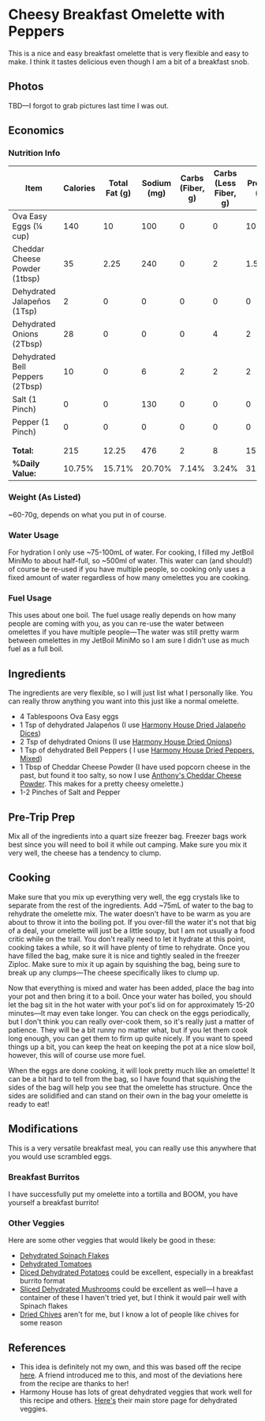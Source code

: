 # Cheesy Breakfast Omelette with Peppers

This is a nice and easy breakfast omelette that is very flexible and easy to make. I think it tastes delicious even though I am a bit of a breakfast snob.

## Photos

TBD—I forgot to grab pictures last time I was out.

## Economics

### Nutrition Info

| Item                            | Calories | Total Fat (g) | Sodium (mg) | Carbs (Fiber, g) | Carbs (Less Fiber, g) | Protein (g) |
|---------------------------------|----------|---------------|-------------|------------------|-----------------------|-------------|
| Ova Easy Eggs (¼ cup)           | 140      | 10            | 100         | 0                | 0                     | 10          |
| Cheddar Cheese Powder (1tbsp)   | 35       | 2.25          | 240         | 0                | 2                     | 1.5         |
| Dehydrated Jalapeños (1Tsp)     | 2        | 0             | 0           | 0                | 0                     | 0           |
| Dehydrated Onions (2Tbsp)       | 28       | 0             | 0           | 0                | 4                     | 2           |
| Dehydrated Bell Peppers (2Tbsp) | 10       | 0             | 6           | 2                | 2                     | 2           |
| Salt (1 Pinch)                  | 0        | 0             | 130         | 0                | 0                     | 0           |
| Pepper (1 Pinch)                | 0        | 0             | 0           | 0                | 0                     | 0           |
|                                 |          |               |             |                  |                       |             |
|                                 |          |               |             |                  |                       |             |
| **Total:**                      | 215      | 12.25         | 476         | 2                | 8                     | 15.5        |
| **%Daily Value:**               | 10.75%   | 15.71%        | 20.70%      | 7.14%            | 3.24%                 | 31.00%      |

### Weight (As Listed)

~60-70g, depends on what you put in of course.

### Water Usage

For hydration I only use ~75-100mL of water. For cooking, I filled my JetBoil MiniMo to about half-full, so ~500ml of water. This water can (and should!) of course be re-used if you have multiple people, so cooking only uses a fixed amount of water regardless of how many omelettes you are cooking.

### Fuel Usage

This uses about one boil. The fuel usage really depends on how many people are coming with you, as you can re-use the water between omelettes if you have multiple people—The water was still pretty warm between omelettes in my JetBoil MiniMo so I am sure I didn't use as much fuel as a full boil.

## Ingredients

The ingredients are very flexible, so I will just list what I personally like. You can really throw anything you want into this just like a normal omelette.

* 4 Tablespoons Ova Easy eggs
* 1 Tsp of dehydrated Jalapeños (I use [Harmony House Dried Jalapeño Dices](https://www.harmonyhousefoods.com/Dried-Jalapeno-Dices-6-oz_p_1732.html))
* 2 Tsp of dehydrated Onions (I use [Harmony House Dried Onions](https://www.harmonyhousefoods.com/Dried-Onions-14-oz_p_1746.html))
* 1 Tsp of dehydrated Bell Peppers ( I use [Harmony House Dried Peppers, Mixed](https://www.harmonyhousefoods.com/Dried-Peppers-Mixed-10-oz_p_1756.html))
* 1 Tbsp of Cheddar Cheese Powder (I have used popcorn cheese in the past, but found it too salty, so now I use [Anthony's Cheddar Cheese Powder](https://www.anthonysgoods.com/products/anthonys-premium-cheddar-cheese-powder-gluten-free-no-artificial-colors?variant=3765643542558). This makes for a pretty cheesy omelette.)
* 1-2 Pinches of Salt and Pepper

## Pre-Trip Prep

Mix all of the ingredients into a quart size freezer bag. Freezer bags work best since you will need to boil it while out camping. Make sure you mix it very well, the cheese has a tendency to clump.

## Cooking

Make sure that you mix up everything very well, the egg crystals like to separate from the rest of the ingredients. Add ~75mL of water to the bag to rehydrate the omelette mix. The water doesn't have to be warm as you are about to throw it into the boiling pot. If you over-fill the water it's not that big of a deal, your omelette will just be a little soupy, but I am not usually a food critic while on the trail. You don't really need to let it hydrate at this point, cooking takes a while, so it will have plenty of time to rehydrate. Once you have filled the bag, make sure it is nice and tightly sealed in the freezer Ziploc. Make sure to mix it up again by squishing the bag, being sure to break up any clumps—The cheese specifically likes to clump up.

Now that everything is mixed and water has been added, place the bag into your pot and then bring it to a boil. Once your water has boiled, you should let the bag sit in the hot water with your pot's lid on for approximately 15-20 minutes—It may even take longer. You can check on the eggs periodically, but I don't think you can really over-cook them, so it's really just a matter of patience. They will be a bit runny no matter what, but if you let them cook long enough, you can get them to firm up quite nicely. If you want to speed things up a bit, you can keep the heat on keeping the pot at a nice slow boil, however, this will of course use more fuel.

When the eggs are done cooking, it will look pretty much like an omelette! It can be a bit hard to tell from the bag, so I have found that squishing the sides of the bag will help you see that the omelette has structure. Once the sides are solidified and can stand on their own in the bag your omelette is ready to eat!

## Modifications

This is a very versatile breakfast meal, you can really use this anywhere that you would use scrambled eggs.

### Breakfast Burritos

I have successfully put my omelette into a tortilla and BOOM, you have yourself a breakfast burrito!

### Other Veggies

Here are some other veggies that would likely be good in these:

* [Dehydrated Spinach Flakes](https://www.harmonyhousefoods.com/Dried-Spinach-Flakes-4-oz_p_1768.html)
* [Dehydrated Tomatoes](https://www.harmonyhousefoods.com/Tomatoes_c_25.html)
* [Diced Dehydrated Potatoes](https://www.harmonyhousefoods.com/Potatoes_c_22.html) could be excellent, especially in a breakfast burrito format
* [Sliced Dehydrated Mushrooms](https://www.harmonyhousefoods.com/Mushrooms_c_18.html) could be excellent as well—I have a container of these I haven't tried yet, but I think it would pair well with Spinach flakes
* [Dried Chives](https://www.harmonyhousefoods.com/Chives_c_71.html) aren't for me, but I know a lot of people like chives for some reason

## References

* This idea is definitely not my own, and this was based off the recipe [here](https://www.trail.recipes/recipes/steamed-spinach-omelette/). A friend introduced me to this, and most of the deviations here from the recipe are thanks to her!
* Harmony House has lots of great dehydrated veggies that work well for this recipe and others. [Here's](https://www.harmonyhousefoods.com/Dried-Vegetables_c_1.html) their main store page for dehydrated veggies.
